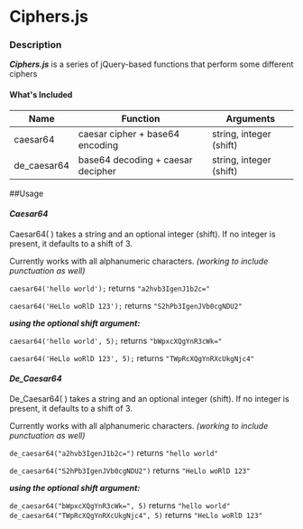 # Ciphers.js

### Description
**_Ciphers.js_** is a series of jQuery-based functions that perform some different ciphers

#### What's Included
Name | Function | Arguments
--- | --- | --- |
caesar64 | caesar cipher + base64 encoding | string, integer (shift)
de_caesar64 | base64 decoding + caesar decipher | string, integer (shift)


##Usage
#### _Caesar64_
Caesar64( ) takes a string and an optional integer (shift). If no integer is present, it defaults to a shift of 3.

Currently works with all alphanumeric characters. _(working to include punctuation as well)_

`caesar64('hello world');` returns `"a2hvb3IgenJ1b2c="`

`caesar64('HeLlo woRlD 123');` returns `"S2hPb3IgenJVb0cgNDU2"`

**_using the optional shift argument:_**

`caesar64('hello world', 5);` returns `"bWpxcXQgYnR3cWk="`

`caesar64('HeLlo woRlD 123', 5);` returns `"TWpRcXQgYnRXcUkgNjc4"`

#### _De\_Caesar64_
De\_Caesar64( ) takes a string and an optional integer (shift). If no integer is present, it defaults to a shift of 3.

Currently works with all alphanumeric characters. _(working to include punctuation as well)_

`de_caesar64("a2hvb3IgenJ1b2c=")` returns `"hello world"`

`de_caesar64("S2hPb3IgenJVb0cgNDU2")` returns `"HeLlo woRlD 123"`

**_using the optional shift argument:_**

`de_caesar64("bWpxcXQgYnR3cWk=", 5)` returns `"hello world"`
`de_caesar64("TWpRcXQgYnRXcUkgNjc4", 5)` returns `"HeLlo woRlD 123"`

